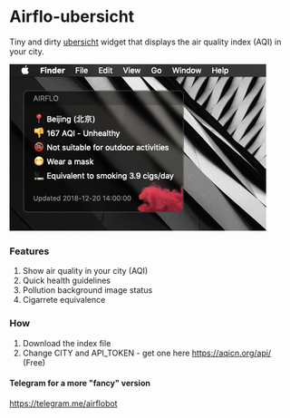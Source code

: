 # Airflo-ubersicht

Tiny and dirty [ubersicht](http://tracesof.net/uebersicht/) widget that displays the air quality index (AQI) in your city.

![screen](https://github.com/kelvinwebdesigner/Airflo-ubersicht/raw/master/screen_2.0.png)

### Features

1. Show air quality in your city (AQI)
2. Quick health guidelines
3. Pollution background image status
4. Cigarrete equivalence

### How

1. Download the index file
2. Change CITY and API_TOKEN - get one here https://aqicn.org/api/ (Free)

#### Telegram for a more "fancy" version

https://telegram.me/airflobot

